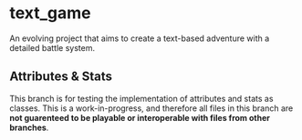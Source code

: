 # text_game
An evolving project that aims to create a text-based adventure with a detailed battle system.
## Attributes & Stats
This branch is for testing the implementation of attributes and stats as classes. This is a work-in-progress, and therefore all files in this branch are **not guarenteed to be playable or interoperable with files from other branches**.